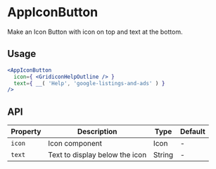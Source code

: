 # AppIconButton

Make an Icon Button with icon on top and text at the bottom.

## Usage

```jsx
<AppIconButton
  icon={ <GridiconHelpOutline /> }
  text={ __( 'Help', 'google-listings-and-ads' ) }
/>
```

## API

| Property | Description | Type | Default |
| --- | --- | --- | --- |
| `icon` | Icon component | Icon | - |
| `text` | Text to display below the icon | String | - |
